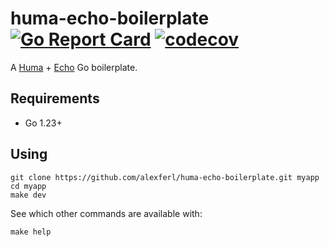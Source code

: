 # huma-echo-boilerplate [![Go Report Card](https://goreportcard.com/badge/github.com/alexferl/huma-echo-boilerplate)](https://goreportcard.com/report/github.com/alexferl/huma-echo-boilerplate) [![codecov](https://codecov.io/gh/alexferl/huma-echo-boilerplate/branch/master/graph/badge.svg)](https://codecov.io/gh/alexferl/huma-echo-boilerplate)
A [Huma](https://huma.rocks/) + [Echo](https://echo.labstack.com/) Go boilerplate.

## Requirements
- Go 1.23+

## Using
```shell
git clone https://github.com/alexferl/huma-echo-boilerplate.git myapp
cd myapp
make dev
```

See which other commands are available with:
```shell
make help
```
